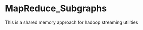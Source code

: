 MapReduce_Subgraphs
===================

This is a shared memory approach for hadoop streaming utilities
